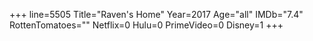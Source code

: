 +++
line=5505
Title="Raven's Home"
Year=2017
Age="all"
IMDb="7.4"
RottenTomatoes=""
Netflix=0
Hulu=0
PrimeVideo=0
Disney=1
+++


